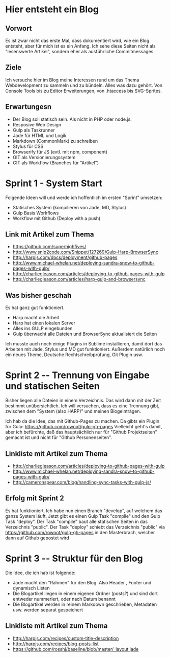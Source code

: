 # Hier entsteht ein Blog

## Vorwort
Es ist zwar nicht das erste Mal, dass dokumentiert wird, wie ein Blog entsteht, aber für mich ist es ein Anfang.
Ich sehe diese Seiten nicht als "lesenswerte Artikel", sondern eher als ausführliche Commitmessages.

## Ziele
Ich versuche hier im Blog meine Interessen rund um das Thema Webdevelopment zu sammeln und zu bündeln.
Alles was dazu gehört. Von Console Tools bis zu Editor Erweiterungen, von .htaccess bis SVG-Sprites.

## Erwartungesn
* Der Blog soll statisch sein. Als nicht in PHP oder node.js.
* Resposive Web Design
* Gulp als Taskrunner
* Jade für HTML und Logik
* Markdown (CommonMark) zu schreiben
* Stylus für CSS
* Browserify für JS (evtl. mit npm, component)
* GIT als Versionierungssystem
* GIT als Workflow (Branches für "Artikel")


# Sprint 1 - System Start
Folgende Ideen will und werde ich hoffentlich im ersten "Sprint" umsetzen:
* Statisches System (kompilieren von Jade, MD, Stylus)
* Gulp Basis Workflows
* Workflow mit Github (Deploy with a push)

## Link mit Artikel zum Thema
  * https://github.com/superhighfives/
  * http://www.snip2code.com/Snippet/127269/Gulp-Harp-BrowserSync
  * http://harpjs.com/docs/deployment/github-pages
  * http://www.michael-whelan.net/deploying-sandra-snow-to-github-pages-with-gulp/
  * http://charliegleason.com/articles/deploying-to-github-pages-with-gulp
  * http://charliegleason.com/articles/harp-gulp-and-browsersync

## Was bisher geschah

Es hat ganz gut funktioniert.
* Harp macht die Arbeit
* Harp hat einen lokalen Server
* Alles ins GULP eingebunden
* Gulp überwacht alle Dateien und BrowserSync aktualisiert die Seiten

Ich musste auch noch einige  Plugins in Sublime installieren, damit dort das Arbeiten mit Jade, Stylus und MD gut funktioniert. Außerdem natürlich noch ein neues Theme, Deutsche Rechtschreibprüfung, Git Plugin usw.

# Sprint 2 -- Trennung von Eingabe und statischen Seiten
Bisher liegen alle Dateien in einem Verzeichnis. Das wird dann mit der Zeit bestimmt unübersichtlich.
Ich will versuchen, dass es eine Trennung gibt, zwischen dem "System (also HARP)" und meinen Blogeinträgen.

Ich hab da die Idee, das mit Github-Pages zu machen.
Da gibts ein Plugin für Gulp:
https://github.com/rowoot/gulp-gh-pages
Vielleicht geht's damit, aber ich befürchte, daß das hauptsächlich nur für "Github Projektseiten" gemacht ist und nicht für "Github Personenseiten".

## Linkliste mit Artikel zum Thema
* http://charliegleason.com/articles/deploying-to-github-pages-with-gulp
* http://www.michael-whelan.net/deploying-sandra-snow-to-github-pages-with-gulp/
* http://cameronspear.com/blog/handling-sync-tasks-with-gulp-js/

## Erfolg mit Sprint 2
Es hat funktioniert.
Ich habe nun einen Branch "develop", auf welchem das ganze System läuft.
Jetzt gibt es einen Gulp Task "compile" und den Gulp Task "deploy".
Der Task "compile" baut alle statischen Seiten in das Verzeichnis "public".
Der Task "deploy" schiebt das Verzeichnis "public" via https://github.com/rowoot/gulp-gh-pages in den Masterbrach, welcher dann auf Github gepostet wird

# Sprint 3 -- Struktur für den Blog
Die Idee, die ich hab ist folgende:
* Jade macht den "Rahmen" für den Blog. Also Header , Footer  und dynamisch Listen
* Die Blogartikel liegen in einem eigenen Ordner (posts?) und sind dort entweder nummeriert, oder nach Datum benannt
* Die Blogartikel werden in reinem Markdown geschrieben, Metadaten usw. werden separat gespeichert

## Linkliste mit Artikel zum Thema
* http://harpjs.com/recipes/custom-title-description
* http://harpjs.com/recipes/blog-posts-list
* https://github.com/rosshj/baseline/blob/master/_layout.jade


